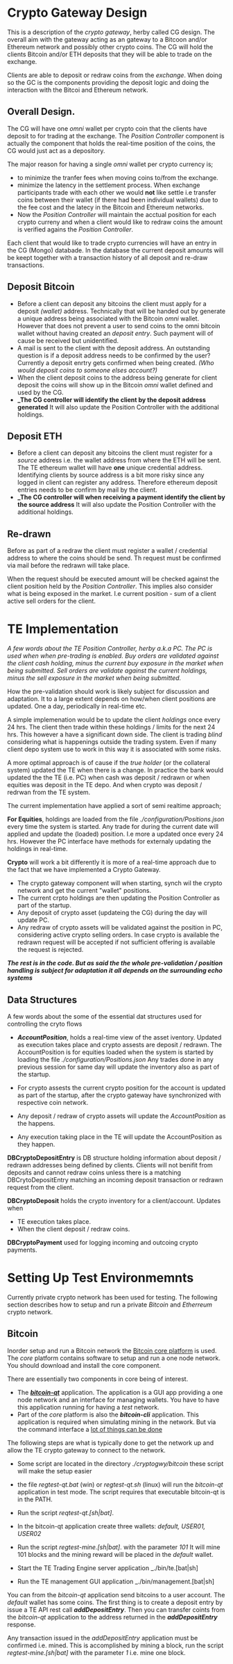 
# Crypto Gateway Design

This is a description of the _crypto gateway_, herby called CG design. The overall aim with the gateway acting 
as an gateway to a Bitcoon and/or Ethereum network and possibly other crypto coins. The CG will hold the clients Bitcoin and/or ETH deposits 
that they will be able to trade on the exchange.


Clients are able to deposit or redraw coins from the _exchange_. When doing so the GC is the components providing the 
deposit logic and doing the interaction with the Bitcoi and Ethereum network.

## Overall Design.

The CG will have one _omni_ wallet per crypto coin that the clients have deposit to for trading at the exchange.
The _Position Controller_ component is actually the component that holds the real-time position of the coins, the CG would just act as a
depository.

The major reason for having a single _omni_ wallet per crypto currency is;
* to minimize the tranfer fees when moving coins to/from the exchange.
* minimize the latency in the settlement process. When  exchange participants trade with each 
  other we would **not** like settle i.e transfer coins between their wallet (if there had been individual wallets) due to the fee cost and the latecy
  in the Bitcoin and Ethereum networks. 
* Now the _Position Controller_ will maintain the acctual position for each crypto curreny and when a client would like to redraw
  coins the amount is verified agains the _Position Controller_.



Each client that would like to trade crypto currencies will have an entry in the CG (Mongo) databade.
In the database the current deposit amounts will be keept together with a transaction history of all deposit and re-draw 
transactions.


## Deposit Bitcoin 

* Before a client can deposit any bitcoins the client must apply for a deposit _(wallet)_ address. 
Technically that will be handed out by generate a unique address being associated with the Bitcoin _omni_ wallet. However
that does not prevent a user to send coins to the omni bitcoin wallet without having created an _deposit entry_. Such payment
will of cause be received but unidentified.
* A mail is sent to the client with the deposit address. An outstanding question is if a deposit address needs to be confirmed by the user? Currently 
a deposit enrtry gets confirmed when being created. _(Who would deposit coins to someone elses account?)_
* When the client deposit coins to the address being generate for client deposit the coins will show up in the Bitcoin _omni_ wallet defined and used by the CG.
* **_The CG controller will identify the client by the deposit address generated** It will also update the Position Controller
  with the additional holdings.

## Deposit ETH

* Before a client can deposit any bitcoins the client must register for a _source_ address i.e. the wallet address from where the ETH 
  will be sent. The TE ethereum wallet will have **one** unique credential address. Identifying clients by source address is a bit more risky since 
  any logged in client can register any address. Therefore ethereum deposit entries needs to be confirm by mail by the client.
* **_The CG controller will when receiving a payment identify the client by the source address** It will also update the Position Controller
  with the additional holdings.

## Re-drawn

Before as part of a redraw the client must register a wallet / credential address to where the coins should be send. Th request must be confirmed via mail before the 
redrawn will take place.

When the request should be executed amount will be checked against the client position held by the _Position Controller_. This implies also consider what 
is being exposed in the market. I.e current position - sum of a client active sell orders for the client. 


# TE Implementation


_A few words about the TE Position Controller, herby a.k.a PC. The PC is used when when pre-trading is enabled. Buy orders are validated against
the client cash holding, minus the current buy exposure in the market when being submitted. Sell orders are validate against the current holdings, minus the sell exposure in the
market when being submitted._



How the pre-validation should work is likely subject for discussion and adaptation. It to a large extent depends on how/when 
client positions are updated. One a day, periodically in real-time etc.

A simple implemenation would be to update the client _holdings_ once every 24 hrs. The client then trade within these holdings / limits for the next 24 hrs.
This however a have a significant down side. The client is trading _blind_ considering what is happenings outside the trading system. Even if many client depo system
use to work in this way it is associated with some risks. 

A more optimal approach is of cause if the _true holder_ (or the collateral system) updated the TE when there is a change.
In practice the bank would updated the the TE (i.e. PC) when cash was deposit / redrawn or when equities was deposit in 
the TE depo. And when crypto was deposit / redrwan from the TE system.

The current implementation have applied a sort of semi realtime approach;

**For Equities**, holdings are loaded from the file _./configuration/Positions.json_ every time the system is started. 
Any trade for during the current date will applied and update the (loaded) position. I.e more a updated once every 24 hrs.
However the PC interface have methods for externaly updating the holdings in real-time. 


**Crypto** will work a bit differently it is more of a real-time approach due to the fact that we have implemented a Crypto Gateway.
- The crypto gateway component will when starting, synch wil the crypto network and get the current "wallet" positions.
- The current crpto holdings are then updating the Position Controller as part of the startup.
- Any deposit of crypto asset (updateing the CG) during the day will update PC.
- Any redraw of crypto assets will be validated against the position in PC, considering active crypto selling orders. In case
  crypto is available the redrawn request will be accepted if not sufficient offering is available the request is rejected.




**_The rest is in the code. But as said the the whole pre-validation / position handling is subject for adaptation it all depends on the 
surrounding echo systems_**


## Data Structures

A few words about the some of the essential dat structures used for controlling the cryto flows


* **_AccountPosition_**, holds a real-time view of the asset iventory. Updated as execution takes place and crypto assests are deposit / redrawn. The AccountPosition is for equities loaded when the system is started by loading
the file _./configuration/Positions.json_ Any trades done in any previous session for same day will update the inventory also as part of the startup.

* For crypto assests the current crypto position for the account is updated as part of the startup, after the crypto gateway have synchronized with respective coin network.

* Any deposit / redraw of crypto assets will update the _AccountPosition_ as the happens.
* Any execution taking place in the TE will update the AccountPosition as they happen.


**DBCryptoDepositEntry** is DB structure holding information about deposit / redrawn addresses being defined by clients.
Clients will not benifit from deposits and cannot redraw coins unless there is a matching DBCrytoDepositEntry matching an incoming deposit transaction or 
redrawn request from the client.

**DBCryptoDeposit** holds the crypto inventory for a client/account. Updates when 
* TE execution takes place.
* When the client deposit / redraw coins.

**DBCryptoPayment** used for logging incoming and outcoing crypto payments.


# Setting Up Test Environmemnts 

Currently private crypto network has been used for testing.
The following section describes how to setup and run a private _Bitcoin_ and _Etherreum_ crypto network.

## Bitcoin

Inorder setup and run a Bitcoin network the [Bitcoin core platform](https://bitcoin.org/en/bitcoin-core/) is used.
The _core_ platform contains software to setup and run a one node network. You should download and install the core 
component.

There are essentially two components in  core being of interest.

* The [**_bitcoin-qt_**](https://river.com/learn/terms/b/bitcoin-qt/) application. The application is a GUI app providing a
one node network and an interface for managing wallets. You have to have this application running for having a _test_ network.
* Part of the _core_ platform is also the **_bitcoin-cli_** application. This application is required when simulating mining in the network.
 But via the command interface a [lot of things can be done](https://linuxcommandlibrary.com/man/bitcoin-cli)

The following steps are what is typically done to get the network up and allow the TE crypto gateway to connect to the network.

* Some script are located in the directory _./cryptogwy/bitcoin_ these script will make the setup easier
* the file _regtest-qt.bat_ (win) or _regtest-qt.sh_ (linux) will run the _bitcoin-qt_ application in test mode. The script requires that executable bitcoin-qt is in the PATH.

* Run the script _reqtest-qt.[sh|bat]_.
* In the bitcoin-qt application create three wallets: _default, USER01, USER02_
* Run the script _regtest-mine.[sh|bat]_. with the parameter _101_ It will mine 101 blocks and the mining reward will be placed in the _default_ wallet.
* Start the TE Trading Engine server application _./bin/te.[bat|sh]
* Run the TE management GUI application _./bin/management.[bat|sh]


You can from the _bitcoin-qt_ application send bitcoins to a user account. The _default_ wallet has some coins.
The first thing is to create a deposit entry by issue a TE API rest call **_addDepositEntry_**. Then you can transfer coints from the 
_bitcoin-qt_ application to the address returned in the **_addDepositEntry_** response.

Any transaction issued in the _addDepositEntry_ application must be confirmed i.e. mined. This is accomplished by mining a block, run the script
_regtest-mine.[sh|bat]_ with  the parameter _1_ i.e. mine one block.






